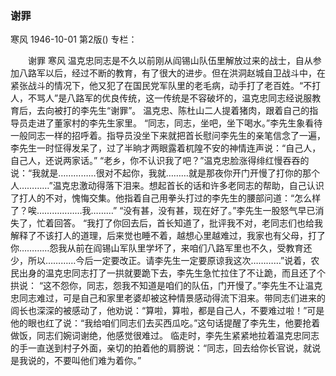 ### 谢罪
寒风
1946-10-01
第2版()
专栏：

　　谢罪
    寒风
    温克忠同志是不久以前刚从阎锡山队伍里解放过来的战士，自从参加八路军以后，经过不断的教育，有了很大的进步。但在洪洞赵城自卫战斗中，在紧张战斗的情况下，他又犯了在国民党军队里的老毛病，动手打了老百姓。“不打人，不骂人”是八路军的优良传统，这一传统是不容破坏的，温克忠同志经说服教育后，去向被打的李先生“谢罪”。
    温克忠、陈杜山二人提着猪肉，跟着自己的指导员走进了董家村的李先生家里。
    “同志，同志，坐吧，坐下喝水。”李先生象看待一般同志一样的招呼着。指导员没坐下来就把首长慰问李先生的亲笔信念了一遍，李先生一时怔得发呆了，过了半晌才两眼露着杌隍不安的神情连声说：“自己人，自己人，还说两家话。”
    “老乡，你不认识我了吧？”温克忠脸涨得绯红慢吞吞的说：“我就是……………很对不起你，我就………就是那夜你开门开慢了打你的那个人…………”温克忠激动得落下泪来。想起首长的话和许多老同志的帮助，自己认识了打人的不对，愧悔交集。他指着自己用拳头打过的李先生的腰部问道：“怎么样了？唉………………我………”
    “没有甚，没有甚，现在好了。”李先生一股怒气早已消失了，忙着回答。
    “我打了你回去后，首长知道了，批评我不对，老同志们也给我解释了不该打人的道理，后来觉也睡不着，越想心里越难过，我家也有父母，打了你…………怨我从前在阎锡山军队里学坏了，来咱们八路军里也不久，受教育还少，所以…………今后一定要改正。请李先生一定要原谅我这次…………”说着，农民出身的温克忠同志打了一拱就要跪下去，李先生急忙拉住了不让跪，而且还了个拱说：
    “这不怨你，同志，怨我不知道是咱们的队伍，门开慢了。”李先生不让温克忠同志难过，可是自己和家里老婆却被这种情景感动得流下泪来。带同志们进来的闾长也深深的被感动了，他劝说：“算啦，算啦，都是自己人，不要难过啦！”可是他的眼也红了说：“我给咱们同志们去买西瓜吃。”这句话提醒了李先生，他要抢着做饭，同志们婉词谢绝，他感觉很难过。
    临走时，李先生紧紧地拉着温克忠同志的手一直送到村子外面，亲切的拍着他的肩膀说：“同志，回去给你长官说，就说是我说的，不要叫他们难为着你。”
